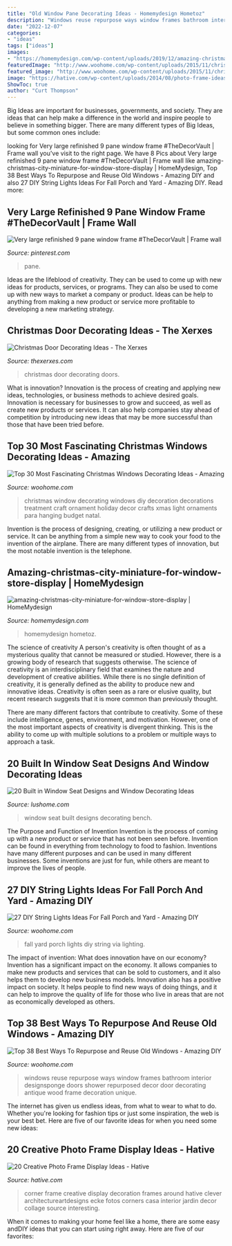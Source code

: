 ```yaml
---
title: "Old Window Pane Decorating Ideas - Homemydesign Hometoz"
description: "Windows reuse repurpose ways window frames bathroom interior designsponge doors shower repurposed decor door decorating antique wood frame decoration unique"
date: "2022-12-07"
categories:
- "ideas"
tags: ["ideas"]
images:
- "https://homemydesign.com/wp-content/uploads/2019/12/amazing-christmas-city-miniature-for-window-store-display.jpg"
featuredImage: "http://www.woohome.com/wp-content/uploads/2015/11/christmas-window-decoration-29.jpg"
featured_image: "http://www.woohome.com/wp-content/uploads/2015/11/christmas-window-decoration-29.jpg"
image: "https://hative.com/wp-content/uploads/2014/08/photo-frame-ideas/5-photo-frame-around-corner.jpg"
ShowToc: true
author: "Curt Thompson"
---
```



Big Ideas are important for businesses, governments, and society. They are ideas that can help make a difference in the world and inspire people to believe in something bigger. There are many different types of Big Ideas, but some common ones include: 

	

		
looking for Very large refinished 9 pane window frame #TheDecorVault | Frame wall you've visit to the right page. We have 8 Pics about Very large refinished 9 pane window frame #TheDecorVault | Frame wall like amazing-christmas-city-miniature-for-window-store-display | HomeMydesign, Top 38 Best Ways To Repurpose and Reuse Old Windows - Amazing DIY and also 27 DIY String Lights Ideas For Fall Porch and Yard - Amazing DIY. Read more:
		
    
## Very Large Refinished 9 Pane Window Frame #TheDecorVault | Frame Wall

<img loading=lazy src="https://i.pinimg.com/736x/92/22/96/92229664b3dd8a3a2eeb731d6cef4b99.jpg" onerror="this.onerror=null;this.src='https://tse1.mm.bing.net/th?id=OIP.JhVBJriPDZ2Sh4CxTKjAGQHaJ4&amp;pid=15.1';" alt="Very large refinished 9 pane window frame #TheDecorVault | Frame wall">

_Source: pinterest.com_

>pane. 

	

Ideas are the lifeblood of creativity. They can be used to come up with new ideas for products, services, or programs. They can also be used to come up with new ways to market a company or product. Ideas can be help to anything from making a new product or service more profitable to developing a new marketing strategy.

    
## Christmas Door Decorating Ideas - The Xerxes

<img loading=lazy src="http://thexerxes.com/wp-content/uploads/2015/11/1214.jpg" onerror="this.onerror=null;this.src='https://tse4.mm.bing.net/th?id=OIP.HVvylgJtQHuoXWjoupqXFQHaJ4&amp;pid=15.1';" alt="Christmas Door Decorating Ideas - The Xerxes">

_Source: thexerxes.com_

>christmas door decorating doors. 

	

What is innovation?
Innovation is the process of creating and applying new ideas, technologies, or business methods to achieve desired goals. Innovation is necessary for businesses to grow and succeed, as well as create new products or services. It can also help companies stay ahead of competition by introducing new ideas that may be more successful than those that have been tried before.

    
## Top 30 Most Fascinating Christmas Windows Decorating Ideas - Amazing

<img loading=lazy src="http://www.woohome.com/wp-content/uploads/2015/11/christmas-window-decoration-29.jpg" onerror="this.onerror=null;this.src='https://tse4.mm.bing.net/th?id=OIP.KbMY8fVZwPbKM_HNy1AlPQHaPJ&amp;pid=15.1';" alt="Top 30 Most Fascinating Christmas Windows Decorating Ideas - Amazing">

_Source: woohome.com_

>christmas window decorating windows diy decoration decorations treatment craft ornament holiday decor crafts xmas light ornaments para hanging budget natal. 

	

Invention is the process of designing, creating, or utilizing a new product or service. It can be anything from a simple new way to cook your food to the invention of the airplane. There are many different types of innovation, but the most notable invention is the telephone.

    
## Amazing-christmas-city-miniature-for-window-store-display | HomeMydesign

<img loading=lazy src="https://homemydesign.com/wp-content/uploads/2019/12/amazing-christmas-city-miniature-for-window-store-display.jpg" onerror="this.onerror=null;this.src='https://tse1.mm.bing.net/th?id=OIP.USMqLFpr0huTTTyAxjNOGQHaKr&amp;pid=15.1';" alt="amazing-christmas-city-miniature-for-window-store-display | HomeMydesign">

_Source: homemydesign.com_

>homemydesign hometoz. 

	

The science of creativity
A person's creativity is often thought of as a mysterious quality that cannot be measured or studied. However, there is a growing body of research that suggests otherwise. The science of creativity is an interdisciplinary field that examines the nature and development of creative abilities.
While there is no single definition of creativity, it is generally defined as the ability to produce new and innovative ideas. Creativity is often seen as a rare or elusive quality, but recent research suggests that it is more common than previously thought.

There are many different factors that contribute to creativity. Some of these include intelligence, genes, environment, and motivation. However, one of the most important aspects of creativity is divergent thinking. This is the ability to come up with multiple solutions to a problem or multiple ways to approach a task.

    
## 20 Built In Window Seat Designs And Window Decorating Ideas

<img loading=lazy src="https://www.lushome.com/wp-content/uploads/2015/07/beautiful-window-seat-bench-design-ideas-14.jpg" onerror="this.onerror=null;this.src='https://tse2.mm.bing.net/th?id=OIP.LMxl5JP9ZG2bb5Bz5-UqgAHaJO&amp;pid=15.1';" alt="20 Built in Window Seat Designs and Window Decorating Ideas">

_Source: lushome.com_

>window seat built designs decorating bench. 

	

The Purpose and Function of Invention
Invention is the process of coming up with a new product or service that has not been seen before. Invention can be found in everything from technology to food to fashion. Inventions have many different purposes and can be used in many different businesses. Some inventions are just for fun, while others are meant to improve the lives of people.

    
## 27 DIY String Lights Ideas For Fall Porch And Yard - Amazing DIY

<img loading=lazy src="http://www.woohome.com/wp-content/uploads/2017/09/string-lighting-ideas-for-Fall-yard-and-garden-9.jpg" onerror="this.onerror=null;this.src='https://tse1.mm.bing.net/th?id=OIP.5Gz2P6mQLqy3KttPpuXv_gDYEg&amp;pid=15.1';" alt="27 DIY String Lights Ideas For Fall Porch and Yard - Amazing DIY">

_Source: woohome.com_

>fall yard porch lights diy string via lighting. 

	

The impact of invention: What does innovation have on our economy?
Invention has a significant impact on the economy. It allows companies to make new products and services that can be sold to customers, and it also helps them to develop new business models. Innovation also has a positive impact on society. It helps people to find new ways of doing things, and it can help to improve the quality of life for those who live in areas that are not as economically developed as others.

    
## Top 38 Best Ways To Repurpose And Reuse Old Windows - Amazing DIY

<img loading=lazy src="http://www.woohome.com/wp-content/uploads/2014/11/reuse-old-windows-5.jpg" onerror="this.onerror=null;this.src='https://tse1.mm.bing.net/th?id=OIP.5jSdK_LHB0EoNySM0-nEuQHaLH&amp;pid=15.1';" alt="Top 38 Best Ways To Repurpose and Reuse Old Windows - Amazing DIY">

_Source: woohome.com_

>windows reuse repurpose ways window frames bathroom interior designsponge doors shower repurposed decor door decorating antique wood frame decoration unique. 

	

The internet has given us endless ideas, from what to wear to what to do. Whether you're looking for fashion tips or just some inspiration, the web is your best bet. Here are five of our favorite ideas for when you need some new ideas: 

    
## 20 Creative Photo Frame Display Ideas - Hative

<img loading=lazy src="https://hative.com/wp-content/uploads/2014/08/photo-frame-ideas/5-photo-frame-around-corner.jpg" onerror="this.onerror=null;this.src='https://tse1.mm.bing.net/th?id=OIP.r4PggnZlnCafjFdPvt4uuQHaLc&amp;pid=15.1';" alt="20 Creative Photo Frame Display Ideas - Hative">

_Source: hative.com_

>corner frame creative display decoration frames around hative clever architectureartdesigns ecke fotos corners casa interior jardin decor collage source interesting. 

	

When it comes to making your home feel like a home, there are some easy andDIY ideas that you can start using right away. Here are five of our favorites: 

